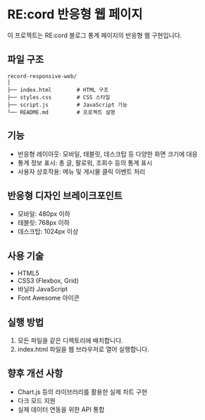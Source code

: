# RE:cord 반응형 웹 페이지

이 프로젝트는 RE:cord 블로그 통계 페이지의 반응형 웹 구현입니다.

## 파일 구조

```
record-responsive-web/
│
├── index.html        # HTML 구조
├── styles.css        # CSS 스타일
├── script.js         # JavaScript 기능
└── README.md         # 프로젝트 설명
```

## 기능

- 반응형 레이아웃: 모바일, 태블릿, 데스크탑 등 다양한 화면 크기에 대응
- 통계 정보 표시: 총 글, 팔로워, 조회수 등의 통계 표시
- 사용자 상호작용: 메뉴 및 게시물 클릭 이벤트 처리

## 반응형 디자인 브레이크포인트

- 모바일: 480px 이하
- 태블릿: 768px 이하
- 데스크탑: 1024px 이상

## 사용 기술

- HTML5
- CSS3 (Flexbox, Grid)
- 바닐라 JavaScript
- Font Awesome 아이콘

## 실행 방법

1. 모든 파일을 같은 디렉토리에 배치합니다.
2. index.html 파일을 웹 브라우저로 열어 실행합니다.

## 향후 개선 사항

- Chart.js 등의 라이브러리를 활용한 실제 차트 구현
- 다크 모드 지원
- 실제 데이터 연동을 위한 API 통합
